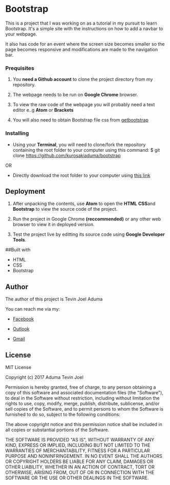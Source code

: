 # Bootstrap
This is a project that I was working on as a tutorial in my pursuit to learn Bootstrap. It's a simple site with the instructions on how to add a navbar to your webpage.

It also has code for an event where the screen size becomes smaller so the page becomes responsive and modifications are made to the navigation bar. 


### Prequisites
1. You **need a Github account** to clone the project directory from my repository.

1. The webpage needs to be run on **Google Chrome** browser.

1. To view the raw code of the webpage you will probably need a text editor e..g **Atom** or **Brackets**

1. You will also need to obtain Bootstrap file css from [getbootstrap](http://getbootstrap.com/)

### Installing
* Using your **Terminal**, you will need to clone/fork the repository containing the root folder to your computer using this command: $ git clone https://github.com/kurosakiaduma/bootstrap

OR

* Directly download the root folder to your computer using [this link](https://github.com/kurosakiaduma/boostrap/archive/master.zip)

## Deployment
1. After unpacking the contents, use **Atom** to open the **HTML** **CSS**and **Bootstrap** to view the source code of the project.

1. Run the project in Google Chrome **(reccommended)** or any other web browser to view it in deployed version.

1. Test the project live by editting its source code using **Google Developer Tools**.

##Built with
* HTML
* CSS
* Bootstrap

## Author
The author of this project is Tevin Joel Aduma

You can reach me via my:
* [Facebook](https://facebook.com/taduma)

* [Outlook](mailto:tevin74@live.com)

* [Gmail](mailto:kurosakiaduma@gmail.com)

## License
MIT License

Copyright (c) 2017
Aduma Tevin Joel

Permission is hereby granted, free of charge, to any person obtaining a copy
of this software and associated documentation files (the "Software"), to deal
in the Software without restriction, including without limitation the rights
to use, copy, modify, merge, publish, distribute, sublicense, and/or sell
copies of the Software, and to permit persons to whom the Software is
furnished to do so, subject to the following conditions:

The above copyright notice and this permission notice shall be included in all
copies or substantial portions of the Software.

THE SOFTWARE IS PROVIDED "AS IS", WITHOUT WARRANTY OF ANY KIND, EXPRESS OR
IMPLIED, INCLUDING BUT NOT LIMITED TO THE WARRANTIES OF MERCHANTABILITY,
FITNESS FOR A PARTICULAR PURPOSE AND NONINFRINGEMENT. IN NO EVENT SHALL THE
AUTHORS OR COPYRIGHT HOLDERS BE LIABLE FOR ANY CLAIM, DAMAGES OR OTHER
LIABILITY, WHETHER IN AN ACTION OF CONTRACT, TORT OR OTHERWISE, ARISING FROM,
OUT OF OR IN CONNECTION WITH THE SOFTWARE OR THE USE OR OTHER DEALINGS IN THE
SOFTWARE.
